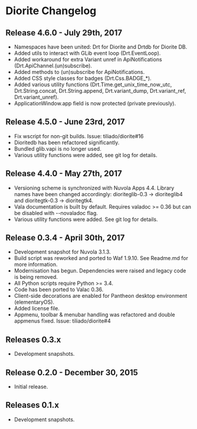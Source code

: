 Diorite Changelog
=================

Release 4.6.0 - July 29th, 2017
-------------------------------

  * Namespaces have been united: Drt for Diorite and Drtdb for Diorite DB.
  * Added utils to interact with GLib event loop (Drt.EventLoop).
  * Added workaround for extra Variant unref in ApiNotifications (Drt.ApiChannel.(un)subscribe).
  * Added methods to (un)subscribe for ApiNotifications.
  * Added CSS style classes for badges (Drt.Css.BADGE_*).
  * Added various utility functions (Drt.Time.get_unix_time_now_utc, Drt.String.concat, Drt.String.append,
    Drt.variant_dump, Drt.variant_ref, Drt.variant_unref).
  * ApplicationWindow.app field is now protected (private previously).
  
Release 4.5.0 - June 23rd, 2017
-------------------------------

  * Fix wscript for non-git builds. Issue: tiliado/diorite#16
  * Dioritedb has been refactored significantly.
  * Bundled glib.vapi is no longer used.
  * Various utility functions were added, see git log for details.
  
Release 4.4.0 - May 27th, 2017
------------------------------

  * Versioning scheme is synchronized with Nuvola Apps 4.4. Library names have been changed accordingly:
    dioriteglib-0.3 → dioriteglib4 and dioritegtk-0.3 → dioritegtk4.
  * Vala documentation is built by default. Requires valadoc >= 0.36 but can be disabled with --novaladoc
    flag.
  * Various utility functions were added. See git log for details.
  
Release 0.3.4 - April 30th, 2017
--------------------------------

  * Development snapshot for Nuvola 3.1.3.
  * Build script was reworked and ported to Waf 1.9.10. See Readme.md for more information.
  * Modernisation has begun. Dependencies were raised and legacy code is being removed.
  * All Python scripts require Python >= 3.4.
  * Code has been ported to Valac 0.36.
  * Client-side decorations are enabled for Pantheon desktop environment (elementaryOS).
  * Added license file.
  * Appmenu, toolbar & menubar handling was refactored and double appmenus fixed. Issue: tiliado/diorite#4

Releases 0.3.x
--------------

  * Development snapshots.
  
Release 0.2.0 - December 30, 2015
---------------------------------

  * Initial release.

Releases 0.1.x
--------------

  * Development snapshots.
